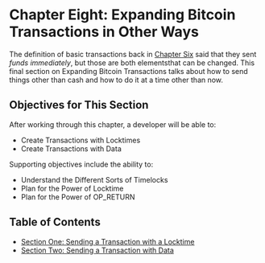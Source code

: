 # Chapter Eight: Expanding Bitcoin Transactions in Other Ways

The definition of basic transactions back in [Chapter Six](06_0_Expanding_Bitcoin_Transactions_Multisigs.md) said that they sent _funds_ _immediately_, but those are both elementsthat can be changed. This final section on Expanding Bitcoin Transactions talks about how to send things other than cash and how to do it at a time other than now.

## Objectives for This Section

After working through this chapter, a developer will be able to:

   * Create Transactions with Locktimes
   * Create Transactions with Data
   
Supporting objectives include the ability to:

   * Understand the Different Sorts of Timelocks
   * Plan for the Power of Locktime
   * Plan for the Power of OP_RETURN
   
## Table of Contents

   * [Section One: Sending a Transaction with a Locktime](08_1_Sending_a_Transaction_with_a_Locktime.md)
   * [Section Two: Sending a Transaction with Data](08_2_Sending_a_Transaction_with_Data.md)

